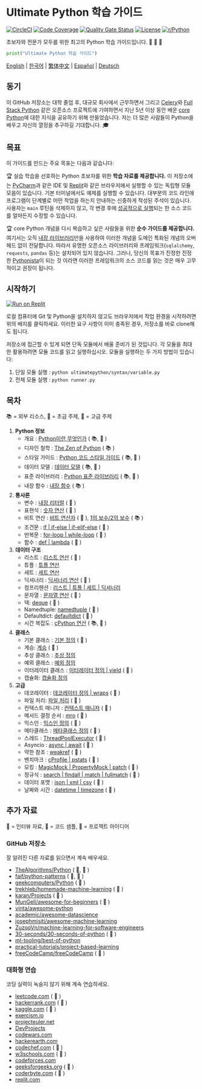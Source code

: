 # Ultimate Python 학습 가이드

[![CircleCI](https://img.shields.io/circleci/build/github/huangsam/ultimate-python)](https://circleci.com/gh/huangsam/ultimate-python)
[![Code Coverage](https://img.shields.io/codecov/c/github/huangsam/ultimate-python)](https://codecov.io/gh/huangsam/ultimate-python)
[![Quality Gate Status](https://img.shields.io/sonar/quality_gate/huangsam_ultimate-python?server=https%3A%2F%2Fsonarcloud.io)](https://sonarcloud.io/dashboard?id=huangsam_ultimate-python)
[![License](https://img.shields.io/github/license/huangsam/ultimate-python)](https://github.com/huangsam/ultimate-python/blob/main/LICENSE)
[![r/Python](https://img.shields.io/badge/reddit-original_post-red)](https://www.reddit.com/r/Python/comments/inllmf/ultimate_python_study_guide/)

초보자와 전문가 모두를 위한 최고의 Python 학습 가이드입니다. :snake: :snake: :snake:

```python
print("Ultimate Python 학습 가이드")
```

[English](README.md) |
[한국어](README.ko.md) |
[繁体中文](README.zh_tw.md) |
[Español](README.es.md) |
[Deutsch](README.de.md)

## 동기

이 GitHub 저장소는 대학 졸업 후, 대규모 회사에서 근무하면서
그리고 [Celery](https://github.com/celery/celery)와 [Full Stack Python](https://github.com/mattmakai/fullstackpython.com) 같은 오픈소스 프로젝트에 기여하면서
지난 5년 이상 동안 배운 [core Python](https://www.python.org/)에 대한 지식을 공유하기 위해 만들었습니다.
저는 더 많은 사람들이 Python을 배우고 자신의 열정을 추구하길 기대합니다. :mortar_board:

## 목표

이 가이드를 만드는 주요 목표는 다음과 같습니다:

:trophy: 실습 학습을 선호하는 Python 초보자를 위한 **학습 자료를 제공합니다.**
이 저장소에는 [PyCharm](https://www.jetbrains.com/pycharm/)과 같은 IDE 및 [Replit](https://replit.com/languages/python3)와 같은 브라우저에서 실행할 수 있는 독립형 모듈 모음이 있습니다. 기본 터미널에서도 예제를 실행할 수 있습니다.
대부분의 코드 라인에 프로그램이 단계별로 어떤 작업을 하는지 안내하는 신중하게 작성된 주석이 있습니다.
사용자는 `main` 루틴을 삭제하지 않고, 각 변경 후에 [성공적으로 실행](runner.py)되는 한 소스 코드를 얼마든지 수정할 수 있습니다.

:trophy: core Python 개념을 다시 복습하고 싶은 사람들을 위한 **순수 가이드를 제공합니다.**
여기서는 오직 [내장 라이브러리](https://docs.python.org/3/library/)만을 사용하여 이러한 개념을 도메인 특화된 개념의 오버헤드 없이 전달합니다.
따라서 유명한 오픈소스 라이브러리와 프레임워크(`sqlalchemy`, `requests`, `pandas` 등)는 설치되어 있지 않습니다.
그러나, 당신의 목표가 진정한 진정한 [Pythonista](https://www.urbandictionary.com/define.php?term=pythonista)이 되는 것 이라면 이러한 프레임워크의 소스 코드를 읽는 것은 매우 고무적이고 권장이 됩니다.

## 시작하기

[![Run on Replit](https://repl.it/badge/github/huangsam/ultimate-python)](https://repl.it/github/huangsam/ultimate-python)

로컬 컴퓨터에 Git 및 Python을 설치하지 않고도 브라우저에서 작업 환경을 시작하려면 위의 배지를 클릭하세요. 이러한
요구 사항이 이미 충족된 경우, 저장소를 바로 clone해도 됩니다.

저장소에 접근할 수 있게 되면 단독 모듈에서 배울 준비가 된 것입니다. 각 모듈을 최대한 활용하려면 모듈 코드를
읽고 실행하십시오. 모듈을 실행하는 두 가지 방법이 있습니다:

1. 단일 모듈 실행 : `python ultimatepython/syntax/variable.py`
2. 전체 모듈 실행 : `python runner.py`

## 목차

:books: = 외부 리소스,
:cake: = 초급 주제,
:exploding_head: = 고급 주제

1. **Python 정보**
    - 개요 : [Python이란 무엇인가](https://github.com/trekhleb/learn-python/blob/master/src/getting_started/what_is_python.md) ( :books:, :cake: )
    - 디자인 철학 : [The Zen of Python](https://www.python.org/dev/peps/pep-0020/) ( :books: )
    - 스타일 가이드 : [Python 코드 스타일 가이드](https://www.python.org/dev/peps/pep-0008/) ( :books:, :exploding_head: )
    - 데이터 모델 : [데이터 모델](https://docs.python.org/3/reference/datamodel.html) ( :books:, :exploding_head: )
    - 표준 라이브러리 : [Python 표준 라이브러리](https://docs.python.org/3/library/) ( :books:, :exploding_head: )
    - 내장 함수 : [내장 함수](https://docs.python.org/3/library/functions.html) ( :books: )
2. **통사론**
    - 변수 : [내장 리터럴](ultimatepython/syntax/variable.py) ( :cake: )
    - 표현식 : [숫자 연산](ultimatepython/syntax/expression.py) ( :cake: )
    - 비트 연산 : [비트 연산자](ultimatepython/syntax/bitwise.py) ( :cake: ), [1의 보수/2의 보수](https://www.geeksforgeeks.org/difference-between-1s-complement-representation-and-2s-complement-representation-technique/) ( :books: )
    - 조건문 : [if | if-else | if-elif-else](ultimatepython/syntax/conditional.py) ( :cake: )
    - 반복문 : [for-loop | while-loop](ultimatepython/syntax/loop.py) ( :cake: )
    - 함수 : [def | lambda](ultimatepython/syntax/function.py) ( :cake: )
3. **데이터 구조**
    - 리스트 : [리스트 연산](ultimatepython/data_structures/list.py) ( :cake: )
    - 튜플 : [튜플 연산](ultimatepython/data_structures/tuple.py)
    - 세트 : [세트 연산](ultimatepython/data_structures/set.py)
    - 딕셔너리 : [딕셔너리 연산](ultimatepython/data_structures/dict.py) ( :cake: )
    - 컴프리헨션 : [리스트 | 튜플 | 세트 | 딕셔너리](ultimatepython/data_structures/comprehension.py)
    - 문자열 : [문자열 연산](ultimatepython/data_structures/string.py) ( :cake: )
    - 덱: [deque](ultimatepython/data_structures/deque.py) ( :exploding_head: )
    - Namedtuple: [namedtuple](ultimatepython/data_structures/namedtuple.py) ( :exploding_head: )
    - Defaultdict: [defaultdict](ultimatepython/data_structures/defaultdict.py) ( :exploding_head: )
    - 시간 복잡도 : [cPython 연산](https://wiki.python.org/moin/TimeComplexity) ( :books:, :exploding_head: )
4. **클래스**
    - 기본 클래스 : [기본 정의](ultimatepython/classes/basic_class.py) ( :cake: )
    - 계승: [계승](ultimatepython/classes/inheritance.py) ( :cake: )
    - 추상 클래스 : [추상 정의](ultimatepython/classes/abstract_class.py)
    - 예외 클래스 : [예외 정의](ultimatepython/classes/exception_class.py)
    - 이터레이터 클래스 : [이터레이터 정의 | yield](ultimatepython/classes/iterator_class.py) ( :exploding_head: )
    - 캡슐화: [캡슐화 정의](ultimatepython/classes/encapsulation.py)
5. **고급**
    - 데코레이터 : [데코레이터 정의 | wraps](ultimatepython/advanced/decorator.py) ( :exploding_head: )
    - 파일 처리: [파일 처리](ultimatepython/advanced/file_handling.py) ( :exploding_head: )
    - 컨텍스트 매니저 : [컨텍스트 매니저](ultimatepython/advanced/context_manager.py) ( :exploding_head: )
    - 메서드 결정 순서 : [mro](ultimatepython/advanced/mro.py) ( :exploding_head: )
    - 믹스인 : [믹스인 정의](ultimatepython/advanced/mixin.py) ( :exploding_head: )
    - 메타클래스 : [메타클래스 정의](ultimatepython/advanced/meta_class.py) ( :exploding_head: )
    - 스레드 : [ThreadPoolExecutor](ultimatepython/advanced/thread.py) ( :exploding_head: )
    - Asyncio : [async | await](ultimatepython/advanced/async.py) ( :exploding_head: )
    - 약한 참조 : [weakref](ultimatepython/advanced/weak_ref.py) ( :exploding_head: )
    - 벤치마크 : [cProfile | pstats](ultimatepython/advanced/benchmark.py) ( :exploding_head: )
    - 모킹 : [MagicMock | PropertyMock | patch](ultimatepython/advanced/mocking.py) ( :exploding_head: )
    - 정규식 : [search | findall | match | fullmatch](ultimatepython/advanced/regex.py) ( :exploding_head: )
    - 데이터 포맷 : [json | xml | csv](ultimatepython/advanced/data_format.py) ( :exploding_head: )
    - 날짜와 시간 : [datetime | timezone](ultimatepython/advanced/date_time.py) ( :exploding_head: )

## 추가 자료

:necktie: = 인터뷰 자료,
:test_tube: = 코드 샘플,
:brain: = 프로젝트 아이디어

### GitHub 저장소

잘 알려진 다른 자료를 읽으면서 계속 배우세요.

- [TheAlgorithms/Python](https://github.com/TheAlgorithms/Python) ( :necktie:, :test_tube: )
- [faif/python-patterns](https://github.com/faif/python-patterns) ( :necktie:, :test_tube: )
- [geekcomputers/Python](https://github.com/geekcomputers/Python) ( :test_tube: )
- [trekhleb/homemade-machine-learning](https://github.com/trekhleb/homemade-machine-learning) ( :test_tube: )
- [karan/Projects](https://github.com/karan/Projects) ( :brain: )
- [MunGell/awesome-for-beginners](https://github.com/MunGell/awesome-for-beginners) ( :brain: )
- [vinta/awesome-python](https://github.com/vinta/awesome-python)
- [academic/awesome-datascience](https://github.com/academic/awesome-datascience)
- [josephmisiti/awesome-machine-learning](https://github.com/josephmisiti/awesome-machine-learning)
- [ZuzooVn/machine-learning-for-software-engineers](https://github.com/ZuzooVn/machine-learning-for-software-engineers)
- [30-seconds/30-seconds-of-python](https://github.com/30-seconds/30-seconds-of-python) ( :test_tube: )
- [ml-tooling/best-of-python](https://github.com/ml-tooling/best-of-python)
- [practical-tutorials/project-based-learning](https://github.com/practical-tutorials/project-based-learning#python)
- [freeCodeCamp/freeCodeCamp](https://github.com/freeCodeCamp/freeCodeCamp) ( :necktie: )

### 대화형 연습

코딩 실력이 녹슬지 않기 위해 계속 연습하세요.

- [leetcode.com](https://leetcode.com/) ( :necktie: )
- [hackerrank.com](https://www.hackerrank.com/) ( :necktie: )
- [kaggle.com](https://www.kaggle.com/) ( :brain: )
- [exercism.io](https://exercism.io/)
- [projecteuler.net](https://projecteuler.net/)
- [DevProjects](https://www.codementor.io/projects/python)
- [codewars.com](https://www.codewars.com/)
- [hackerearth.com](https://www.hackerearth.com/)
- [codechef.com](https://www.codechef.com/) ( :necktie: )
- [w3schools.com](https://www.w3schools.com/python/) ( :brain: )
- [codeforces.com](https://codeforces.com/)
- [geeksforgeeks.org](https://www.geeksforgeeks.org/) ( :necktie: )
- [coderbyte.com](https://www.coderbyte.com/) ( :necktie: )
- [replit.com](https://replit.com/)
